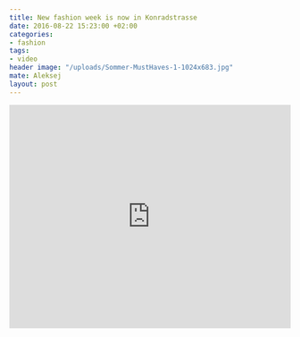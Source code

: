 ```yaml
---
title: New fashion week is now in Konradstrasse
date: 2016-08-22 15:23:00 +02:00
categories:
- fashion
tags:
- video
header image: "/uploads/Sommer-MustHaves-1-1024x683.jpg"
mate: Aleksej
layout: post
---
```


<iframe width="100%" height="400px" src="https://www.youtube.com/embed/Q046xTjJ1Co" frameborder="0" allowfullscreen></iframe>

